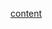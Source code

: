 [content](https://github.com/mfuji09/MDN-translated-content/blob/840335f189db07ecf94a0e3b4aa7ea67295b312d/package.json#L2)
